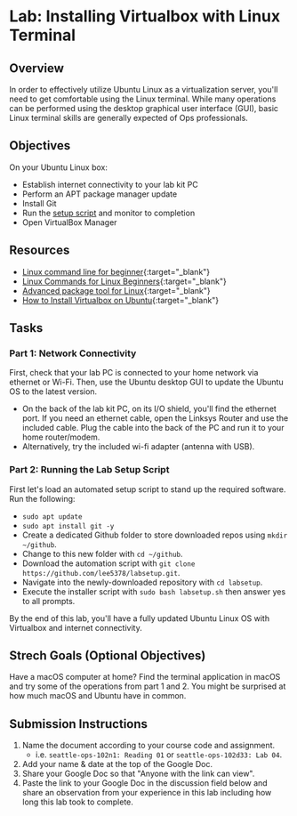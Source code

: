 # Lab: Installing Virtualbox with Linux Terminal 

## Overview

In order to effectively utilize Ubuntu Linux as a virtualization server, you'll need to get comfortable using the Linux terminal. While many operations can be performed using the desktop graphical user interface (GUI), basic Linux terminal skills are generally expected of Ops professionals.

## Objectives

On your Ubuntu Linux box:
- Establish internet connectivity to your lab kit PC
- Perform an APT package manager update
- Install Git
- Run the [setup script](https://github.com/lee5378/labsetup) and monitor to completion
- Open VirtualBox Manager

## Resources

- [Linux command line for beginner](https://ubuntu.com/tutorials/command-line-for-beginners#1-overview){:target="_blank"}
- [Linux Commands for Linux Beginners](https://www.howtouselinux.com/post/linux-commands-for-linux-beginners-cheat-sheet){:target="_blank"}
- [Advanced package tool for Linux](https://www.poftut.com/what-is-apt-advanced-package-tool-for-linux/){:target="_blank"}
- [How to Install Virtualbox on Ubuntu](https://itsfoss.com/install-virtualbox-ubuntu/){:target="_blank"}

## Tasks

### Part 1: Network Connectivity

First, check that your lab PC is connected to your home network via ethernet or Wi-Fi. Then, use the Ubuntu desktop GUI to update the Ubuntu OS to the latest version.
- On the back of the lab kit PC, on its I/O shield, you'll find the ethernet port. If you need an ethernet cable, open the Linksys Router and use the included cable. Plug the cable into the back of the PC and run it to your home router/modem.
- Alternatively, try the included wi-fi adapter (antenna with USB).

### Part 2: Running the Lab Setup Script

First let's load an automated setup script to stand up the required software. Run the following:
- `sudo apt update`
- `sudo apt install git -y`
- Create a dedicated Github folder to store downloaded repos using `mkdir ~/github`.
- Change to this new folder with `cd ~/github`.
- Download the automation script with `git clone https://github.com/lee5378/labsetup.git`.
- Navigate into the newly-downloaded repository with `cd labsetup`.
- Execute the installer script with `sudo bash labsetup.sh` then answer yes to all prompts.

By the end of this lab, you'll have a fully updated Ubuntu Linux OS with Virtualbox and internet connectivity.

## Strech Goals (Optional Objectives)

Have a macOS computer at home? Find the terminal application in macOS and try some of the operations from part 1 and 2. You might be surprised at how much macOS and Ubuntu have in common.

## Submission Instructions

1. Name the document according to your course code and assignment.
   - i.e. `seattle-ops-102n1: Reading 01` or `seattle-ops-102d33: Lab 04`.
1. Add your name & date at the top of the Google Doc.
1. Share your Google Doc so that "Anyone with the link can view".
1. Paste the link to your Google Doc in the discussion field below and share an observation from your experience in this lab including how long this lab took to complete.
